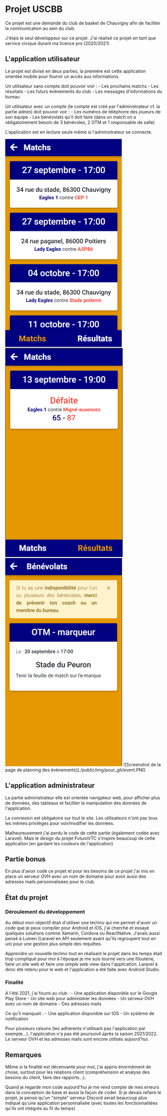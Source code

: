 # Projet USCBB
Ce projet est une demande du club de basket de Chauvigny afin de faciliter la communication au sein du club.

J'étais le seul développeur sur ce projet. J'ai réalisé ce projet en tant que service civique durant ma licence pro (2020/2021).

## L'application utilisateur
Le projet est divisé en deux parties, la première est cette application orientée mobile pour fournir un accès aux informations.

Un utilisateur sans compte doit pouvoir voir :
    - Les prochains matchs
    - Les résultats
    - Les futurs évènements du club
    - Les messages d'informations du bureau

Un utilisateur avec un compte (le compte est créé par l'administrateur cf. la partie admin) doit pouvoir voir :
    - Les numéros de téléphone des joueurs de son équipe
    - Les bénévolats qu'il doit faire (dans un match on a obligatoirement besoin de 3 bénévoles, 2 OTM et 1 responsable de salle)

L'application est en lecture seule même si l'administrateur se connecte.


![Screenshot de la page de planning des matchs](./public/img/pour_git/match.PNG)
![Screenshot de la page de planning des résultats](./public/img/pour_git/result.PNG)
![Screenshot de la page de planning des bénévolats](./public/img/pour_git/benev.PNG)
![Screenshot de la page de planning des évènements](./public/img/pour_git/event.PNG


## L'application administrateur
La partie administrateur elle est orientée navigateur web, pour afficher plus de données, des tableaux et faciliter la manipulation des données de l'application.

La connexion est obligatoire sur tout le site.
Les utilisateurs n'ont pas tous les mêmes privilèges pour voir/modifier les données.

Malheureusement j'ai perdu le code de cette partie (également codée avec Laravel). Mais le design du projet FuturoVTC s'inspire beaucoup de cette application (en gardant les couleurs de l'application)

## Partie bonus
En plus d'avoir codé ce projet et pour les besoins de ce projet j'ai mis en place un serveur OVH avec un nom de domaine pour avoir aussi des adresses mails personnalisées pour le club.

## État du projet
### Déroulement du développement
Au début mon objectif était d'utiliser une techno qui me permet d'avoir un code que je peux compiler pour Android et IOS, j'ai cherché et essayé quelques solutions comme Xamarin, Cordova ou ReactNative. J'avais aussi pensé à Lumen (Laravel en API seulement avant qu'ils regroupent tout en un) pour une gestion plus simple des requêtes.

Apprendre un nouvelle techno tout en réalisant le projet dans les temps était trop compliqué pour moi à l'époque je me suis tourné vers une filouterie, faire un site web et faire une simple web view dans l'application. Laravel à donc été retenu pour le web et l'application a été faite avec Android Studio.

### Finalité
A l'été 2021, j'ai fourni au club : 
    - Une application disponible sur le Google Play Store
    - Un site web pour administrer les données
    - Un serveur OVH avec un nom de domaine
    - Des adresses mails

Ce qu'il manquait :
    - Une application disponible sur IOS
    - Un système de notification

Pour plusieurs raisons (les adhérents n'utilisant pas l'application par exemple...), l'application n'a pas été poursuivit après la saison 2021/2022.
Le serveur OVH et les adresses mails sont encore utilisés aujourd'hui.

## Remarques
Même si la finalité est décenvante pour moi, j'ai appris énormément de chose, surtout pour les relations client (compréhension et analyse des besoins du client, faire des rapports...).

Quand je regarde mon code aujourd'hui je me rend compte de mes erreurs dans la conception de base et aussi la façon de coder.
Si je devais refaire le projet, je pense qu'un "simple" serveur Discord serait beaucoup plus indiqué qu'une application personnalisée (avec toutes les fonctionnalitées qu'ils ont intégrés au fil du temps)
